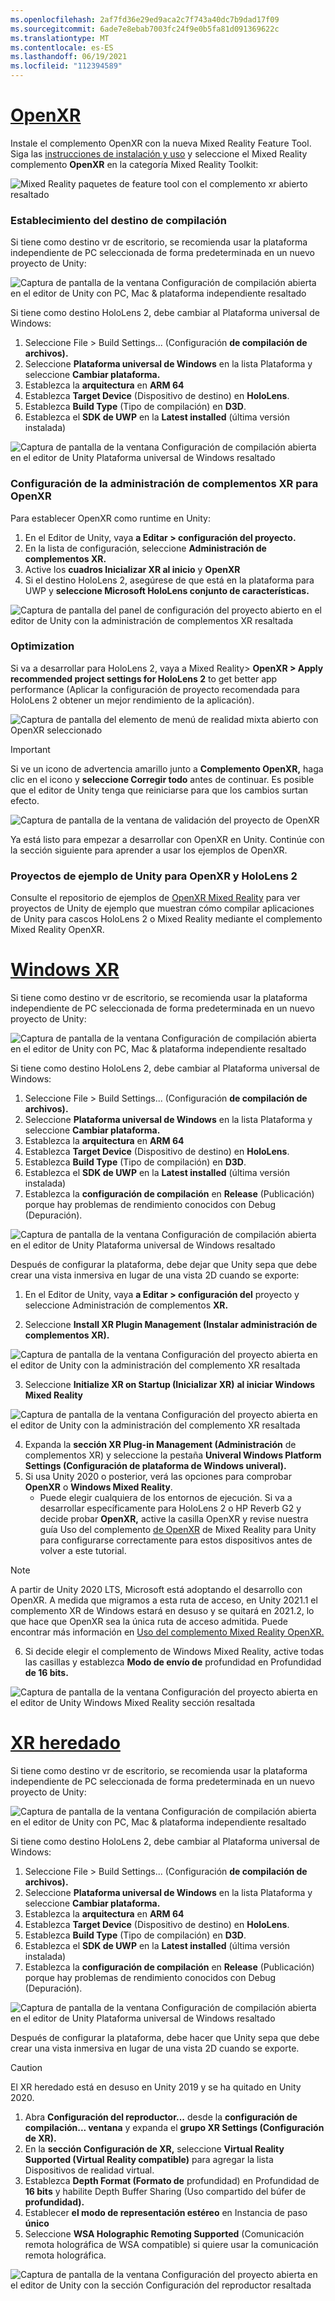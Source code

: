 ```yaml
---
ms.openlocfilehash: 2af7fd36e29ed9aca2c7f743a40dc7b9dad17f09
ms.sourcegitcommit: 6ade7e8ebab7003fc24f9e0b5fa81d091369622c
ms.translationtype: MT
ms.contentlocale: es-ES
ms.lasthandoff: 06/19/2021
ms.locfileid: "112394589"
---
```

# <a name="openxr"></a>[OpenXR](#tab/openxr)

Instale el complemento OpenXR con la nueva Mixed Reality Feature Tool. Siga las [instrucciones de instalación y uso](../../welcome-to-mr-feature-tool.md) y seleccione el Mixed Reality complemento **OpenXR** en la categoría Mixed Reality Toolkit:

![Mixed Reality paquetes de feature tool con el complemento xr abierto resaltado](../../images/feature-tool-openxr.png)

### <a name="setting-your-build-target"></a>Establecimiento del destino de compilación

Si tiene como destino vr de escritorio, se recomienda usar la plataforma independiente de PC seleccionada de forma predeterminada en un nuevo proyecto de Unity:

![Captura de pantalla de la ventana Configuración de compilación abierta en el editor de Unity con PC, Mac & plataforma independiente resaltado](../../images/wmr-config-img-3.png)

Si tiene como destino HoloLens 2, debe cambiar al Plataforma universal de Windows:

1. Seleccione File > Build Settings... (Configuración **de compilación de archivos).**
2. Seleccione **Plataforma universal de Windows** en la lista Plataforma y seleccione **Cambiar plataforma.**
3. Establezca la **arquitectura** en **ARM 64**
4. Establezca **Target Device** (Dispositivo de destino) en **HoloLens**.
5. Establezca **Build Type** (Tipo de compilación) en **D3D**.
6. Establezca el **SDK de UWP** en la **Latest installed** (última versión instalada)

![Captura de pantalla de la ventana Configuración de compilación abierta en el editor de Unity Plataforma universal de Windows resaltado](../../images/wmr-config-img-4.png)

### <a name="configuring-xr-plugin-management-for-openxr"></a>Configuración de la administración de complementos XR para OpenXR

Para establecer OpenXR como runtime en Unity:

1. En el Editor de Unity, vaya **a Editar > configuración del proyecto.**
2. En la lista de configuración, seleccione **Administración de complementos XR.**
3. Active los **cuadros Inicializar XR al inicio** y **OpenXR**
4. Si el destino HoloLens 2, asegúrese de que está en la plataforma para UWP y **seleccione Microsoft HoloLens conjunto de características.**

![Captura de pantalla del panel de configuración del proyecto abierto en el editor de Unity con la administración de complementos XR resaltada](../../images/openxr-img-05.png)

### <a name="optimization"></a>Optimization

Si va a desarrollar para HoloLens 2, vaya a Mixed Reality> **OpenXR > Apply recommended project settings for HoloLens 2** to get better app performance (Aplicar la configuración de proyecto recomendada para HoloLens 2 obtener un mejor rendimiento de la aplicación).

![Captura de pantalla del elemento de menú de realidad mixta abierto con OpenXR seleccionado](../../images/openxr-img-08.png)

> [!IMPORTANT]
> Si ve un icono de advertencia amarillo junto a **Complemento OpenXR,** haga clic en el icono y **seleccione Corregir todo** antes de continuar. Es posible que el editor de Unity tenga que reiniciarse para que los cambios surtan efecto.

![Captura de pantalla de la ventana de validación del proyecto de OpenXR](../../images/openxr-img-06.png)

Ya está listo para empezar a desarrollar con OpenXR en Unity.  Continúe con la sección siguiente para aprender a usar los ejemplos de OpenXR.

### <a name="unity-sample-projects-for-openxr-and-hololens-2"></a>Proyectos de ejemplo de Unity para OpenXR y HoloLens 2

Consulte el repositorio de ejemplos de [OpenXR Mixed Reality](https://github.com/microsoft/OpenXR-Unity-MixedReality-Samples) para ver proyectos de Unity de ejemplo que muestran cómo compilar aplicaciones de Unity para cascos HoloLens 2 o Mixed Reality mediante el complemento Mixed Reality OpenXR.

# <a name="windows-xr"></a>[Windows XR](#tab/windowsxr)

Si tiene como destino vr de escritorio, se recomienda usar la plataforma independiente de PC seleccionada de forma predeterminada en un nuevo proyecto de Unity:

![Captura de pantalla de la ventana Configuración de compilación abierta en el editor de Unity con PC, Mac & plataforma independiente resaltado](../../images/wmr-config-img-3.png)

Si tiene como destino HoloLens 2, debe cambiar al Plataforma universal de Windows:

1.  Seleccione File > Build Settings... (Configuración **de compilación de archivos).**
2.  Seleccione **Plataforma universal de Windows** en la lista Plataforma y seleccione **Cambiar plataforma.**
3.  Establezca la **arquitectura** en **ARM 64**
4.  Establezca **Target Device** (Dispositivo de destino) en **HoloLens**.
5.  Establezca **Build Type** (Tipo de compilación) en **D3D**.
6.  Establezca el **SDK de UWP** en la **Latest installed** (última versión instalada)
7.  Establezca la **configuración de compilación** en **Release** (Publicación) porque hay problemas de rendimiento conocidos con Debug (Depuración).

![Captura de pantalla de la ventana Configuración de compilación abierta en el editor de Unity Plataforma universal de Windows resaltado](../../images/wmr-config-img-4.png)

Después de configurar la plataforma, debe dejar [](../../../../design/app-views.md) que Unity sepa que debe crear una vista inmersiva en lugar de una vista 2D cuando se exporte:

1. En el Editor de Unity, vaya **a Editar > configuración del** proyecto y seleccione Administración de complementos **XR.**

2. Seleccione **Install XR Plugin Management (Instalar administración de complementos XR).**

![Captura de pantalla de la ventana Configuración del proyecto abierta en el editor de Unity con la administración del complemento XR resaltada](../../images/wmr-config-img-5.png)

3. Seleccione **Initialize XR on Startup (Inicializar XR)** **al iniciar Windows Mixed Reality**

![Captura de pantalla de la ventana Configuración del proyecto abierta en el editor de Unity con la administración del complemento XR resaltada](../../images/wmr-config-img-7.png)

4. Expanda la **sección XR Plug-in Management (Administración** de complementos XR) y seleccione la pestaña **Univeral Windows Platform Settings (Configuración de plataforma de Windows univeral).**
5. Si usa Unity 2020 o posterior, verá las opciones para comprobar **OpenXR** o **Windows Mixed Reality**. 
    * Puede elegir cualquiera de los entornos de ejecución.  Si va a desarrollar específicamente para HoloLens 2 o HP Reverb G2 y decide probar **OpenXR,** active la casilla OpenXR y revise nuestra guía Uso del complemento [de OpenXR](../../openxr-getting-started.md) de Mixed Reality para Unity para configurarse correctamente para estos dispositivos antes de volver a este tutorial.

> [!NOTE]
> A partir de Unity 2020 LTS, Microsoft está adoptando el desarrollo con OpenXR.  A medida que migramos a esta ruta de acceso, en Unity 2021.1 el complemento XR de Windows estará en desuso y se quitará en 2021.2, lo que hace que OpenXR sea la única ruta de acceso admitida. Puede encontrar más información en [Uso del complemento Mixed Reality OpenXR.](../../openxr-getting-started.md)

6. Si decide elegir  el complemento de Windows Mixed Reality, active todas las casillas y establezca **Modo de envío de** profundidad en Profundidad **de 16 bits.**

![Captura de pantalla de la ventana Configuración del proyecto abierta en el editor de Unity Windows Mixed Reality sección resaltada](../../images/wmr-config-img-8.png)

# <a name="legacy-xr"></a>[XR heredado](#tab/legacy)

Si tiene como destino vr de escritorio, se recomienda usar la plataforma independiente de PC seleccionada de forma predeterminada en un nuevo proyecto de Unity:

![Captura de pantalla de la ventana Configuración de compilación abierta en el editor de Unity con PC, Mac & plataforma independiente resaltado](../../images/wmr-config-img-3.png)

Si tiene como destino HoloLens 2, debe cambiar al Plataforma universal de Windows:

1.  Seleccione File > Build Settings... (Configuración **de compilación de archivos).**
2.  Seleccione **Plataforma universal de Windows** en la lista Plataforma y seleccione **Cambiar plataforma.**
3.  Establezca la **arquitectura** en **ARM 64**
4.  Establezca **Target Device** (Dispositivo de destino) en **HoloLens**.
5.  Establezca **Build Type** (Tipo de compilación) en **D3D**.
6.  Establezca el **SDK de UWP** en la **Latest installed** (última versión instalada)
7.  Establezca la **configuración de compilación** en **Release** (Publicación) porque hay problemas de rendimiento conocidos con Debug (Depuración).

![Captura de pantalla de la ventana Configuración de compilación abierta en el editor de Unity Plataforma universal de Windows resaltado](../../images/wmr-config-img-4.png)

Después de configurar la plataforma, debe hacer [](../../../../design/app-views.md) que Unity sepa que debe crear una vista inmersiva en lugar de una vista 2D cuando se exporte.

> [!CAUTION]
> El XR heredado está en desuso en Unity 2019 y se ha quitado en Unity 2020.

1. Abra **Configuración del reproductor...** desde la **configuración de compilación... ventana** y expanda el **grupo XR Settings (Configuración de XR).**
2. En la **sección Configuración de XR,** seleccione **Virtual Reality Supported (Virtual Reality compatible)** para agregar la lista Dispositivos de realidad virtual.
3. Establezca **Depth Format (Formato de** profundidad) en Profundidad de **16 bits** y habilite Depth Buffer Sharing (Uso compartido del búfer de **profundidad).**
4. Establecer **el modo de representación estéreo** en Instancia de paso **único**
5. Seleccione **WSA Holographic Remoting Supported** (Comunicación remota holográfica de WSA compatible) si quiere usar la comunicación remota holográfica. 

![Captura de pantalla de la ventana Configuración del proyecto abierta en el editor de Unity con la sección Configuración del reproductor resaltada](../../images/wmr-config-img-9.png)